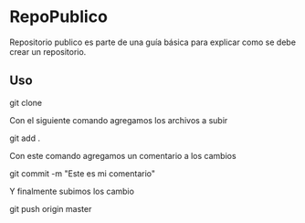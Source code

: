 # RepoPublico
Repositorio publico es parte de una guía básica para explicar como se debe crear un repositorio.

## Uso

git clone <https URL>

Con el siguiente comando agregamos los archivos a subir

git add . 

Con este comando agregamos un comentario a los cambios

git commit -m "Este es mi comentario"

Y finalmente subimos los cambio

git push origin master
